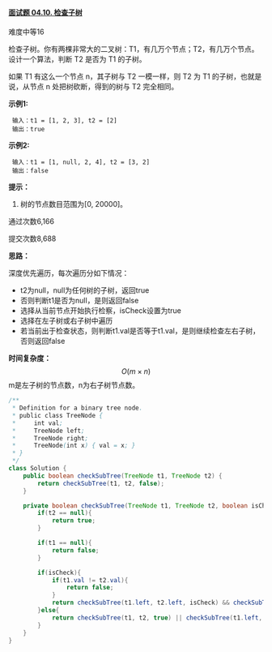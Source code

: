 #### [面试题 04.10. 检查子树](https://leetcode-cn.com/problems/check-subtree-lcci/)

难度中等16

检查子树。你有两棵非常大的二叉树：T1，有几万个节点；T2，有几万个节点。设计一个算法，判断 T2 是否为 T1 的子树。

如果 T1 有这么一个节点 n，其子树与 T2 一模一样，则 T2 为 T1 的子树，也就是说，从节点 n 处把树砍断，得到的树与 T2 完全相同。

**示例1:**

```
 输入：t1 = [1, 2, 3], t2 = [2]
 输出：true
```

**示例2:**

```
 输入：t1 = [1, null, 2, 4], t2 = [3, 2]
 输出：false
```

**提示：**

1. 树的节点数目范围为[0, 20000]。

通过次数6,166

提交次数8,688



**思路：**

深度优先遍历，每次遍历分如下情况：

- t2为null，null为任何树的子树，返回true
- 否则判断t1是否为null，是则返回false
- 选择从当前节点开始执行检察，isCheck设置为true
- 选择在左子树或右子树中遍历
- 若当前出于检查状态，则判断t1.val是否等于t1.val，是则继续检查左右子树，否则返回false

**时间复杂度：**
$$
O(m\times n)
$$
m是左子树的节点数，n为右子树节点数。



```java
/**
 * Definition for a binary tree node.
 * public class TreeNode {
 *     int val;
 *     TreeNode left;
 *     TreeNode right;
 *     TreeNode(int x) { val = x; }
 * }
 */
class Solution {
    public boolean checkSubTree(TreeNode t1, TreeNode t2) {
        return checkSubTree(t1, t2, false);
    }

    private boolean checkSubTree(TreeNode t1, TreeNode t2, boolean isCheck){
        if(t2 == null){
            return true;
        }

        if(t1 == null){
            return false;
        }

        if(isCheck){
            if(t1.val != t2.val){
                return false;
            }
            return checkSubTree(t1.left, t2.left, isCheck) && checkSubTree(t1.right, t2.right, isCheck);
        }else{
            return checkSubTree(t1, t2, true) || checkSubTree(t1.left, t2, false) || checkSubTree(t1.right, t2, false);
        }
    }
}
```

